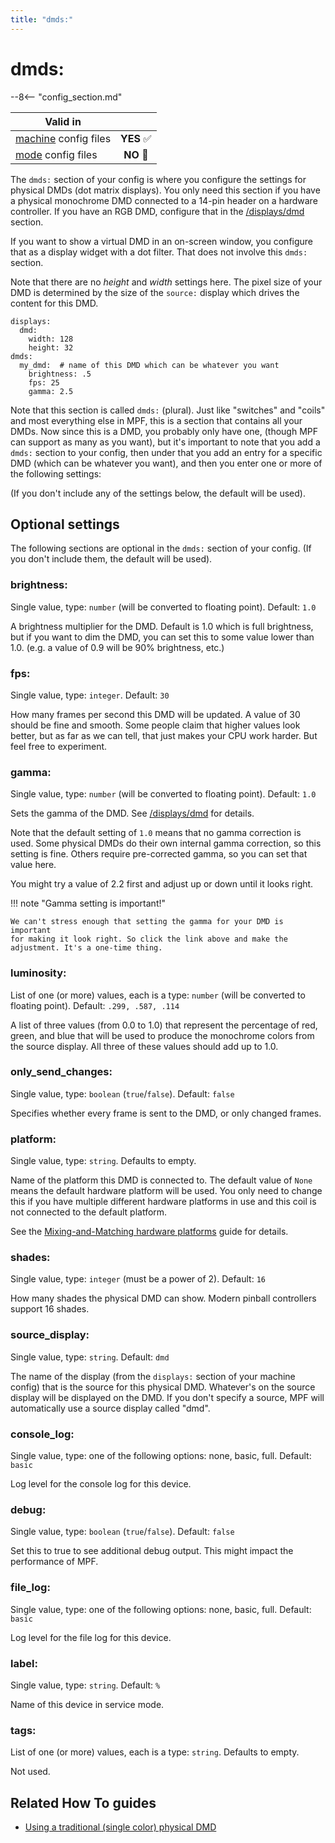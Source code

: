 ```yaml
---
title: "dmds:"
---
```


# dmds:


--8<-- "config_section.md"

| Valid in | |
|-----|:----:|
|[machine](instructions/machine_config.md) config files |**YES** :white_check_mark:|
|[mode](instructions/mode_config.md) config files|**NO** :no_entry_sign:|

The `dmds:` section of your config is where you configure the settings
for physical DMDs (dot matrix displays). You only need this section if
you have a physical monochrome DMD connected to a 14-pin header on a
hardware controller. If you have an RGB DMD, configure that in the
[/displays/dmd](rgb_dmds.md) section.

If you want to show a virtual DMD in an on-screen window, you configure
that as a display widget with a dot filter. That does not involve this
`dmds:` section.

Note that there are no *height* and *width* settings here. The pixel
size of your DMD is determined by the size of the `source:` display
which drives the content for this DMD.

``` mpf-config
displays:
  dmd:
    width: 128
    height: 32
dmds:
  my_dmd:  # name of this DMD which can be whatever you want
    brightness: .5
    fps: 25
    gamma: 2.5
```

Note that this section is called `dmds:` (plural). Just like
"switches" and "coils" and most everything else in MPF, this is a
section that contains all your DMDs. Now since this is a DMD, you
probably only have one, (though MPF can support as many as you want),
but it's important to note that you add a `dmds:` section to your
config, then under that you add an entry for a specific DMD (which can
be whatever you want), and then you enter one or more of the following
settings:

(If you don't include any of the settings below, the default will be
used).

## Optional settings

The following sections are optional in the `dmds:` section of your
config. (If you don't include them, the default will be used).

### brightness:

Single value, type: `number` (will be converted to floating point).
Default: `1.0`

A brightness multiplier for the DMD. Default is 1.0 which is full
brightness, but if you want to dim the DMD, you can set this to some
value lower than 1.0. (e.g. a value of 0.9 will be 90% brightness, etc.)

### fps:

Single value, type: `integer`. Default: `30`

How many frames per second this DMD will be updated. A value of 30
should be fine and smooth. Some people claim that higher values look
better, but as far as we can tell, that just makes your CPU work harder.
But feel free to experiment.

### gamma:

Single value, type: `number` (will be converted to floating point).
Default: `1.0`

Sets the gamma of the DMD. See
[/displays/dmd](instructions/gamma_correction.md) for
details.

Note that the default setting of `1.0` means that no gamma correction is
used. Some physical DMDs do their own internal gamma correction, so this
setting is fine. Others require pre-corrected gamma, so you can set that
value here.

You might try a value of 2.2 first and adjust up or down until it looks
right.

!!! note "Gamma setting is important!"

    We can't stress enough that setting the gamma for your DMD is important
    for making it look right. So click the link above and make the
    adjustment. It's a one-time thing.

### luminosity:

List of one (or more) values, each is a type: `number` (will be
converted to floating point). Default: `.299, .587, .114`

A list of three values (from 0.0 to 1.0) that represent the percentage
of red, green, and blue that will be used to produce the monochrome
colors from the source display. All three of these values should add up
to 1.0.

### only_send_changes:

Single value, type: `boolean` (`true`/`false`). Default: `false`

Specifies whether every frame is sent to the DMD, or only changed
frames.

### platform:

Single value, type: `string`. Defaults to empty.

Name of the platform this DMD is connected to. The default value of
`None` means the default hardware platform will be used. You only need
to change this if you have multiple different hardware platforms in use
and this coil is not connected to the default platform.

See the [Mixing-and-Matching hardware platforms](../hardware/platform.md) guide for
details.

### shades:

Single value, type: `integer` (must be a power of 2). Default: `16`

How many shades the physical DMD can show. Modern pinball controllers
support 16 shades.

### source_display:

Single value, type: `string`. Default: `dmd`

The name of the display (from the `displays:` section of your machine
config) that is the source for this physical DMD. Whatever's on the
source display will be displayed on the DMD. If you don't specify a
source, MPF will automatically use a source display called "dmd".

### console_log:

Single value, type: one of the following options: none, basic, full.
Default: `basic`

Log level for the console log for this device.

### debug:

Single value, type: `boolean` (`true`/`false`). Default: `false`

Set this to true to see additional debug output. This might impact the
performance of MPF.

### file_log:

Single value, type: one of the following options: none, basic, full.
Default: `basic`

Log level for the file log for this device.

### label:

Single value, type: `string`. Default: `%`

Name of this device in service mode.

### tags:

List of one (or more) values, each is a type: `string`. Defaults to
empty.

Not used.

## Related How To guides

* [Using a traditional (single color) physical DMD](../mc/displays/dmd.md)
